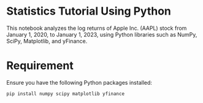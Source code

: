 # Statistics Tutorial Using Python
This notebook analyzes the log returns of Apple Inc. (AAPL) stock from January 1, 2020, to January 1, 2023, using Python libraries such as NumPy, SciPy, Matplotlib, and yFinance.
# Requirement
Ensure you have the following Python packages installed:
```bash
pip install numpy scipy matplotlib yfinance
